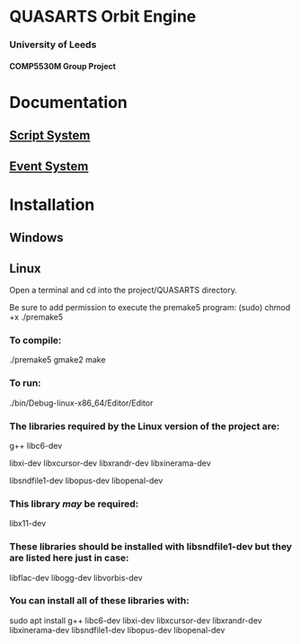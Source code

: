 # QUASARTS Orbit Engine
### University of Leeds
#### COMP5530M Group Project

# Documentation #
## [Script System](./project/QUASARTS/Engine/src/Scripts/README.md) 
## [Event System](./project/QUASARTS/Engine/src/Event/README.md)

# Installation #
## Windows
## Linux
Open a terminal and cd into the project/QUASARTS directory.

Be sure to add permission to execute the premake5 program:
(sudo) chmod +x ./premake5

### To compile:
./premake5 gmake2
make

### To run:
./bin/Debug-linux-x86_64/Editor/Editor

### The libraries required by the Linux version of the project are:

g++
libc6-dev

libxi-dev
libxcursor-dev
libxrandr-dev
libxinerama-dev

libsndfile1-dev
libopus-dev
libopenal-dev

### This library *may* be required:

libx11-dev

### These libraries should be installed with libsndfile1-dev but they are listed here just in case:

libflac-dev
libogg-dev
libvorbis-dev

### You can install all of these libraries with:

sudo apt install g++ libc6-dev libxi-dev libxcursor-dev libxrandr-dev libxinerama-dev libsndfile1-dev libopus-dev libopenal-dev
